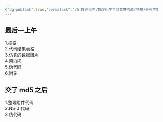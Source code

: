 ```yaml
---
{"dg-publish":true,"permalink":"/5 数理化生/数理化生学习竞赛考试/竞赛/研究生数模/now/","title":"now"}
---
```



## 最后一上午
1.摘要  
2.代码结果表格  
3.仿真的数据图片  
4.第四问  
5.伪代码  
6.附录
## 交了 md5 之后
1.整理附件代码  
2.NS-3 代码  
3.伪代码